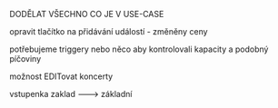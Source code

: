 
DODĚLAT VŠECHNO CO JE V USE-CASE

opravit tlačítko na přidávání událostí - změněny ceny

potřebujeme triggery nebo něco aby kontrolovali kapacity a podobný píčoviny

možnost EDITovat koncerty

vstupenka zaklad ---> základní
